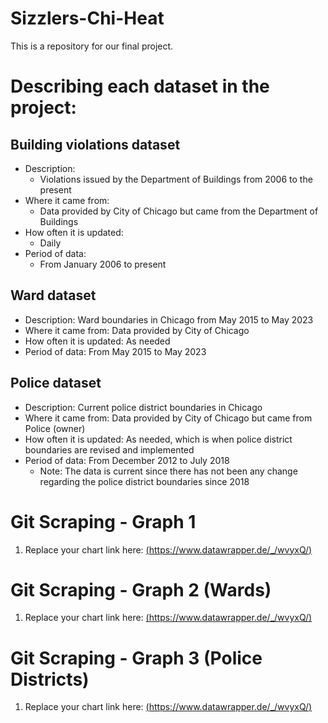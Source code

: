 # Sizzlers-Chi-Heat
This is a repository for our final project.

# Describing each dataset in the project:
## Building violations dataset
- Description:
  - Violations issued by the Department of Buildings from 2006 to the present
- Where it came from:
  - Data provided by City of Chicago but came from the Department of Buildings
- How often it is updated:
  - Daily
- Period of data:
  - From January 2006 to present
  
## Ward dataset
- Description: Ward boundaries in Chicago from May 2015 to May 2023
- Where it came from: Data provided by City of Chicago
- How often it is updated: As needed
- Period of data: From May 2015 to May 2023
  
## Police dataset
- Description: Current police district boundaries in Chicago
- Where it came from: Data provided by City of Chicago but came from Police (owner)
- How often it is updated: As needed, which is when police district boundaries are revised and implemented
- Period of data: From December 2012 to July 2018
  - Note: The data is current since there has not been any change regarding the police district boundaries since 2018

# Git Scraping - Graph 1

1. Replace your chart link here: [(https://www.datawrapper.de/_/wvyxQ/)](https://www.datawrapper.de/_/wvyxQ/)

# Git Scraping - Graph 2 (Wards)

1. Replace your chart link here: [(https://www.datawrapper.de/_/wvyxQ/)](https://www.datawrapper.de/_/PucTO/)

# Git Scraping - Graph 3 (Police Districts)

1. Replace your chart link here: [(https://www.datawrapper.de/_/wvyxQ/)](https://www.datawrapper.de/_/zeCDx/)

